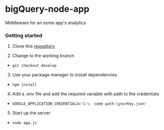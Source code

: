 # bigQuery-node-app
Middleware for an some app's analytics

### Getting started
1. Clone this [repository](https://github.com/Manorlds-Eaglespark/bigQuery-node-app.git)

2. Change to the working branch
- `git checkout develop`

3. Use your package manager to install dependencies
- `npm install`

4. Add a .env file and add the required variable with path to the credentials
- `GOOGLE_APPLICATION_CREDENTIALS='C:\- some path-\yourKey.json'`

5. Start up the server
- `node app.js`
